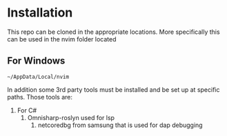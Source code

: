 # Installation
This repo can be cloned in the appropriate locations. More specifically
this can be used in the nvim folder located
## For Windows
```
~/AppData/Local/nvim
```

In addition some 3rd party tools must be installed and be set up at specific paths.
Those tools are:
1. For C#
    1. Omnisharp-roslyn used for lsp
		1. netcoredbg from samsung that is used for dap debugging
